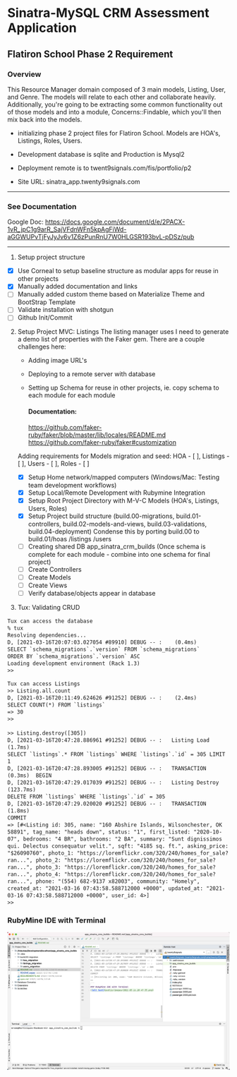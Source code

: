# Sinatra-MySQL CRM Assessment Application

## Flatiron School Phase 2 Requirement

### Overview

This Resource Manager domain composed of 3 main models, Listing, User, and Genre. The models will relate to each other
and collaborate heavily. Additionally, you're going to be extracting some common functionality out of those models and
into a module, Concerns::Findable, which you'll then mix back into the models.

- initializing phase 2 project files for Flatiron School.  Models are HOA's, Listings, Roles, Users. 

- Development database is sqlite and Production is Mysql2

- Deployment remote is to twent9signals.com/fis/portfolio/p2

- Site URL: sinatra_app.twenty9signals.com
*****

### See Documentation

Google
Doc: https://docs.google.com/document/d/e/2PACX-1vR_jpC1g9arR_SajVFdnWFn5kpAgFiWd-aGGWUPvTjFyJyJv6v1Z6zPunRnU7W0HLGSR193bvL-pDSz/pub
*****

1. Setup project structure

- [x] Use Corneal to setup baseline structure as modular apps for reuse in other projects
- [x] Manually added documentation and links
- [ ] Manually added custom theme based on Materialize Theme and BootStrap Template
- [ ] Validate installation with shotgun
- [ ] Github Init/Commit

2. Setup Project MVC: Listings The listing manager uses I need to generate a demo list of properties with the Faker gem.
   There are a couple challenges here:
    - Adding image URL's
    - Deploying to a remote server with database
    - Setting up Schema for reuse in other projects, ie. copy schema to each module for each module

      #### Documentation:
      https://github.com/faker-ruby/faker/blob/master/lib/locales/README.md
      https://github.com/faker-ruby/faker#customization
      

    Adding requirements for Models migration and seed: HOA - [ ], Listings - [ ], Users - [ ], Roles - [ ]
    - [x] Setup Home network/mapped computers (Windows/Mac: Testing team development workflows)
    - [x] Setup Local/Remote Development with Rubymine Integration
    - [x] Setup Root Project Directory with M-V-C Models (HOA's, Listings, Users, Roles)
    - [x] Setup Project build structure (build.00-migrations, build.01-controllers, 
           build.02-models-and-views, build.03-validations, build.04-deployment)
           Condense this by porting build.00 to build.01/hoas  /listings   /users
    - [ ] Creating shared DB app_sinatra_crm_builds 
          (Once schema is complete for each module - combine into one schema for final project)
    - [ ] Create Controllers
    - [ ] Create Models
    - [ ] Create Views
    - [ ] Verify database/objects appear in database

3. Tux: Validating CRUD
```
Tux can access the database
% tux
Resolving dependencies...
D, [2021-03-16T20:07:03.027054 #89910] DEBUG -- :    (0.4ms)  
SELECT `schema_migrations`.`version` FROM `schema_migrations` 
ORDER BY `schema_migrations`.`version` ASC
Loading development environment (Rack 1.3)
>> 
```

```
Tux can access Listings
>> Listing.all.count
D, [2021-03-16T20:11:49.624626 #91252] DEBUG -- :    (2.4ms)  
SELECT COUNT(*) FROM `listings`
=> 30
>> 

>> Listing.destroy([305])
D, [2021-03-16T20:47:28.886961 #91252] DEBUG -- :   Listing Load (1.7ms)  
SELECT `listings`.* FROM `listings` WHERE `listings`.`id` = 305 LIMIT 1
D, [2021-03-16T20:47:28.893005 #91252] DEBUG -- :   TRANSACTION (0.3ms)  BEGIN
D, [2021-03-16T20:47:29.017039 #91252] DEBUG -- :   Listing Destroy (123.7ms)  
DELETE FROM `listings` WHERE `listings`.`id` = 305
D, [2021-03-16T20:47:29.020020 #91252] DEBUG -- :   TRANSACTION (1.8ms)  
COMMIT
=> [#<Listing id: 305, name: "160 Abshire Islands, Wilsonchester, OK 58891", tag_name: "heads down", status: "1", first_listed: "2020-10-07", bedrooms: "4 BR", bathrooms: "2 BA", summary: "Sunt dignissimos qui. Delectus consequatur velit.", sqft: "4185 sq. ft.", asking_price: "$26090760", photo_1: "https://loremflickr.com/320/240/homes_for_sale?ran...", photo_2: "https://loremflickr.com/320/240/homes_for_sale?ran...", photo_3: "https://loremflickr.com/320/240/homes_for_sale?ran...", photo_4: "https://loremflickr.com/320/240/homes_for_sale?ran...", phone: "(554) 682-9137 x82003", community: "Homely", created_at: "2021-03-16 07:43:58.588712000 +0000", updated_at: "2021-03-16 07:43:58.588712000 +0000", user_id: 4>]
>> 
```
### RubyMine IDE with Terminal
![alt text](docs/2021-03-20_13-36-51.png)


